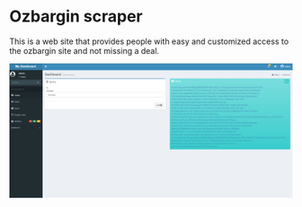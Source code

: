 # Ozbargin scraper

This is a web site that provides people with easy and customized access to the ozbargin site and not missing a deal.

<img src="https://github.com/u0-blip/Ozbargain-scraper/blob/master/screenshots/admin.PNG"
alt="UI"
style="float: left; margin-right: 10px;" />
